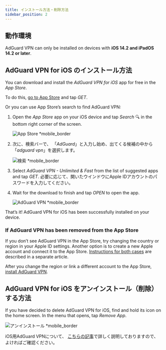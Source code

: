 ```yaml
---
title: インストール方法・削除方法
sidebar_position: 2
---
```


## 動作環境

AdGuard VPN can only be installed on devices with **iOS 14.2 and iPadOS 14.2 or later**.

## AdGuard VPN for iOS のインストール方法

You can download and install the *AdGuard VPN for iOS* app for free in the *App Store*.

To do this, [go to App Store](https://agrd.io/ios_vpn) and tap *GET*.

Or you can use App Store’s search to find AdGuard VPN:

1. Open the *App Store* app on your iOS device and tap *Search* 🔍 in the bottom right corner of the screen.

    ![App Store *mobile_border](https://cdn.adguardvpn.com/content/kb/vpn/ios/app-store-en.png)

1. 次に、検索バーで、 「*AdGuard*」と入力し始め、出てくる候補の中から「*adguard vpn*」を選択します。

    ![検索 *mobile_border](https://cdn.adguardvpn.com/content/kb/vpn/ios/search-en.png)

1. Select *AdGuard VPN - Unlimited & Fast* from the list of suggested apps and tap *GET*. 必要に応じて、開いたウインドウにApple IDアカウントのパスワードを入力してください。
1. Wait for the download to finish and tap *OPEN* to open the app.

    ![AdGuard VPN *mobile_border](https://cdn.adguardvpn.com/content/kb/vpn/ios/adguard-vpn-en.png)

That’s it! AdGuard VPN for iOS has been successfully installed on your device.

### If AdGuard VPN has been removed from the App Store

If you don’t see AdGuard VPN in the App Store, try changing the country or region in your Apple ID settings. Another option is to create a new Apple account and connect it to the App Store. [Instructions for both cases](/adguard-vpn-for-ios/solving-problems/app-store) are described in a separate article.

After you change the region or link a different account to the App Store, [install AdGuard VPN](https://apps.apple.com/us/app/adguard-vpn-unlimited-fast/id1525373602).

## AdGuard VPN for iOS をアンインストール（削除）する方法

If you have decided to delete AdGuard VPN for iOS, find and hold its icon on the home screen. In the menu that opens, tap *Remove App*.

![アンインストール *mobile_border](https://cdn.adguardvpn.com/content/kb/vpn/ios/2.2/quick-action-menu.png)

iOS用AdGuard VPNについて、 [こちらの記事](adguard-vpn-for-ios/overview)で詳しく説明しておりますので、よければご確認ください。
